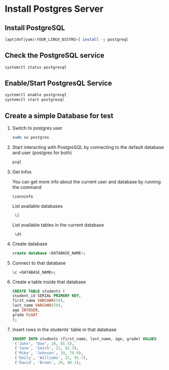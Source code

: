 # Install Postgres Server

## Install PostgreSQL
```bash
[apt|dnf|yum|<YOUR_LINUX_DISTRO>] install -y postgreql
```

## Check the PostgreSQL service
```bash
systemctl status postgresql
```

## Enable/Start PostgresQL Service
```bash
systemctl enable postgresql
systemctl start postgresql
```

## Create a simple Database for test
1. Switch to postgres user
    ```bash
    sudo su postgres
    ```
2. Start interacting with PostgreSQL by connecting to the default database and user (postgres for both)
    ```bash
    psql
    ```
3. Get Infos
   
   You can get more info about the current user and database by running the command
    ```postgresql
    \conninfo
    ```
   List available databases
   ```postgresql
    \l
    ```
   List available tables in the current database
   ```postgresql
    \dt
    ```
4. Create database
   ```sql
   create database <DATABASE_NAME>;
   ```
5. Connect to that database
   ```postgresql
   \c <DATABASE_NAME>;
   ```
6. Create a table inside that database
   ```sql
   CREATE TABLE students (
   student_id SERIAL PRIMARY KEY,
   first_name VARCHAR(50),
   last_name VARCHAR(50),
   age INTEGER,
   grade FLOAT
   );
   ```
7. Insert rows in the students' table in that database 
   ```sql
   INSERT INTO students (first_name, last_name, age, grade) VALUES
    ('John', 'Doe', 20, 85.5),
    ('Jane', 'Smith', 21, 92.3),
    ('Mike', 'Johnson', 19, 78.9),
    ('Emily', 'Williams', 22, 95.7),
    ('David', 'Brown', 20, 88.2);
   ```